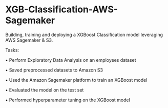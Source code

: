 # XGB-Classification-AWS-Sagemaker
Building, training and deploying a XGBoost Classification model leveraging AWS Sagemaker & S3.

Tasks:

• Perform Exploratory Data Analysis on an employees dataset

• Saved preprocessed datasets to Amazon S3

• Used the Amazon Sagemaker platform to train an XGBoost model

• Evaluated the model on the test set

• Performed hyperparameter tuning on the XGBoost model
